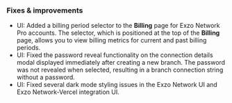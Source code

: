 ### Fixes & improvements

- UI: Added a billing period selector to the **Billing** page for Exzo Network Pro accounts. The selector, which is positioned at the top of the **Billing** page, allows you to view billing metrics for current and past billing periods.
- UI: Fixed the password reveal functionality on the connection details modal displayed immediately after creating a new branch. The password was not revealed when selected, resulting in a branch connection string without a password.
- UI: Fixed several dark mode styling issues in the Exzo Network UI and Exzo Network-Vercel integration UI.
